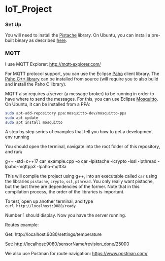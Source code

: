 # IoT_Project

### Set Up

You will need to install the [Pistache](https://github.com/pistacheio/pistache) library.
On Ubuntu, you can install a pre-built binary as described [here](http://pistache.io/docs/#installing-pistache).

### MQTT

I use MQTT Explorer: http://mqtt-explorer.com/

For MQTT protocol support, you can use the Eclipse [Paho](https://www.eclipse.org/paho) client library. The [Paho C++ library](https://github.com/eclipse/paho.mqtt.cpp#unix-and-linux) can be installed from source (will require you to also build and install the Paho C library).

MQTT also requires a server (a message broker) to be running in order to have where to send the messages. For this, you can use Eclipse [Mosquitto](https://mosquitto.org/). On Ubuntu, it can be installed from a PPA:

```sh
sudo apt-add-repository ppa:mosquitto-dev/mosquitto-ppa
sudo apt update
sudo apt install mosquitto
```

A step by step series of examples that tell you how to get a development env running

You should open the terminal, navigate into the root folder of this repository, and run\

g++ -std=c++17 car_example.cpp -o car -lpistache -lcrypto -lssl -lpthread -lpaho-mqttpp3 -lpaho-mqtt3a

This will compile the project using g++, into an executable called `car` using the libraries `pistache`, `crypto`, `ssl`, `pthread`. You only really want pistache, but the last three are dependencies of the former.
Note that in this compilation process, the order of the libraries is important.

To test, open up another terminal, and type\
`curl http://localhost:9080/ready`

Number 1 should display.
Now you have the server running.

Routes example:

Get:
http://localhost:9080/settings/temperature

Set:
http://localhost:9080/sensorName/revision_done/25000

We also use Postman for route navigation: https://www.postman.com/
